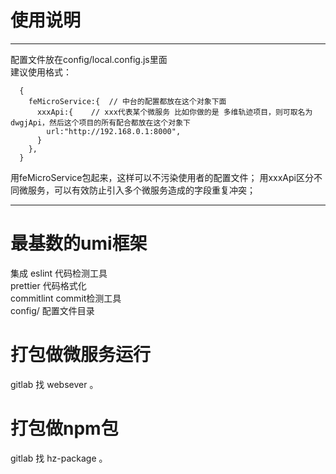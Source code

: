 # 使用说明
***
配置文件放在config/local.config.js里面     
建议使用格式：  
```
  {  
    feMicroService:{  // 中台的配置都放在这个对象下面
      xxxApi:{    // xxx代表某个微服务 比如你做的是 多维轨迹项目，则可取名为 dwgjApi，然后这个项目的所有配合都放在这个对象下
        url:"http://192.168.0.1:8000",
      }
    },
  }
```
用feMicroService包起来，这样可以不污染使用者的配置文件；
用xxxApi区分不同微服务，可以有效防止引入多个微服务造成的字段重复冲突；
***
# 最基数的umi框架
集成
eslint      代码检测工具  
prettier    代码格式化  
commitlint  commit检测工具  
config/     配置文件目录  
# 打包做微服务运行
gitlab 找 websever 。
# 打包做npm包
gitlab 找 hz-package 。